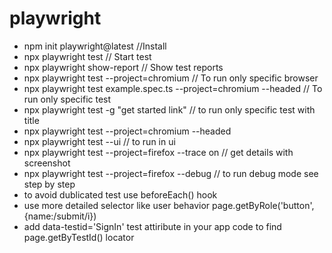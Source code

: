 # playwright
- npm init playwright@latest //Install
- npx playwright test // Start test
- npx playwright show-report // Show test reports
- npx playwright test --project=chromium // To run only specific browser
- npx playwright test example.spec.ts --project=chromium --headed // To run only specific test
- npx playwright test -g "get started link" // to run only specific test with title
- npx playwright test --project=chromium --headed
- npx playwright test --ui // to run in ui
- npx playwright test --project=firefox --trace on // get details with screenshot
- npx playwright test --project=firefox --debug // to run debug mode see step by step
- to avoid dublicated test use beforeEach() hook
- use more detailed selector like user behavior  page.getByRole('button',{name:/submit/i})
- add data-testid='SignIn' test attiribute in your app code to find page.getByTestId() locator